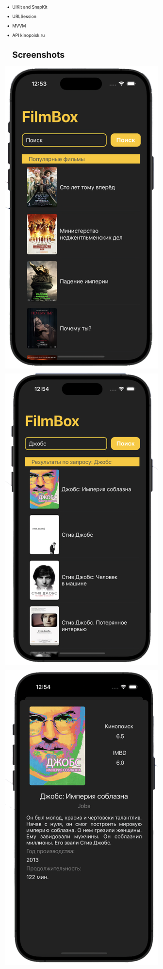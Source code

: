 - UIKit and SnapKit
- URLSession
- MVVM
- API kinopoisk.ru

  # Screenshots

![Image 1](https://github.com/Maxim-Zykin/FilmBox/blob/main/1_1.png)

![Image 2](https://github.com/Maxim-Zykin/FilmBox/blob/main/1_2.png)

![Image 3](https://github.com/Maxim-Zykin/FilmBox/blob/main/1_3.png)
